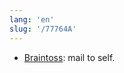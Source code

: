 ```yaml
---
lang: 'en'
slug: '/77764A'
---
```


- [Braintoss](https://braintoss.com/): mail to self.

<head>
  <html lang="en-US"/>
</head>
